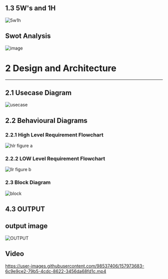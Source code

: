 
 ## 1.3 5W's and 1H
![5w1h](https://user-images.githubusercontent.com/46900710/157737280-2c2ee9a5-a800-40fc-b3e6-fa47862f5b7b.JPG)

## Swot Analysis
![image](https://user-images.githubusercontent.com/46954351/157859918-b541e40f-b350-4776-9f7b-7c13800b71da.png)

# 2 Design and Architecture
---
## 2.1  Usecase Diagram

![usecase](https://user-images.githubusercontent.com/46900710/157756709-9a374505-7248-4ed9-a677-273292f3a44b.JPG)

## 2.2 Behavioural Diagrams
### 2.2.1 High Level Requirement Flowchart
![hlr](https://user-images.githubusercontent.com/46900710/157750487-4167fd57-70d2-4618-be12-004a04cfe271.JPG)
                        figure a

### 2.2.2 LOW Level Requirement Flowchart
![llr](https://user-images.githubusercontent.com/46900710/157752943-9c907ccb-e97c-47ba-bcd2-27cdb8b81f50.JPG)
 figure b

### 2.3 Block Diagram

![block](https://user-images.githubusercontent.com/46900710/157921516-bac2bff7-2ed0-499e-9c7c-7f4281737deb.JPG)



## 4.3 OUTPUT

## output image

![OUTPUT](https://user-images.githubusercontent.com/98537406/157974112-d82fef8a-8e5d-4034-b2b2-bf73c57f7dda.PNG)


## Video

https://user-images.githubusercontent.com/98537406/157973683-6c9e9ce2-79b5-4cdc-8622-3456da68fd1c.mp4

